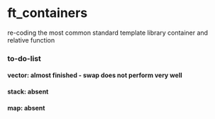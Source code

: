 # ft_containers

re-coding the most common standard template library container and relative function

### to-do-list
#### vector: almost finished - swap does not perform very well
#### stack: absent
#### map: absent
